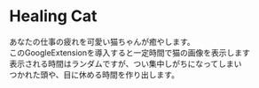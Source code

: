 # Healing Cat

あなたの仕事の疲れを可愛い猫ちゃんが癒やします。  
このGoogleExtensionを導入すると一定時間で猫の画像を表示します  
表示される時間はランダムですが、つい集中しがちになってしまい  
つかれた頭や、目に休める時間を作り出します。  
